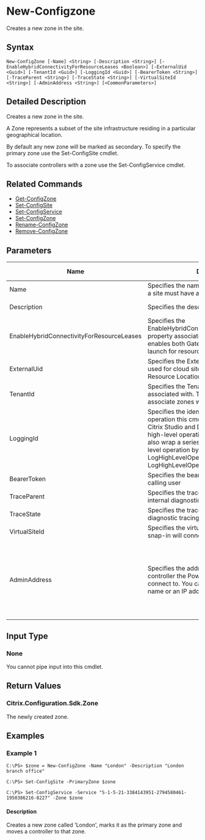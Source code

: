 ﻿
# New-Configzone
Creates a new zone in the site.
## Syntax

```
New-ConfigZone [-Name] <String> [-Description <String>] [-EnableHybridConnectivityForResourceLeases <Boolean>] [-ExternalUid <Guid>] [-TenantId <Guid>] [-LoggingId <Guid>] [-BearerToken <String>] [-TraceParent <String>] [-TraceState <String>] [-VirtualSiteId <String>] [-AdminAddress <String>] [<CommonParameters>]
```

## Detailed Description
Creates a new zone in the site.

A Zone represents a subset of the site infrastructure residing in a particular geographical location.

By default any new zone will be marked as secondary. To specify the primary zone use the Set-ConfigSite cmdlet.

To associate controllers with a zone use the Set-ConfigService cmdlet.


## Related Commands

* [Get-ConfigZone](../Get-ConfigZone/)
* [Set-ConfigSite](../Set-ConfigSite/)
* [Set-ConfigService](../Set-ConfigService/)
* [Set-ConfigZone](../Set-ConfigZone/)
* [Rename-ConfigZone](../Rename-ConfigZone/)
* [Remove-ConfigZone](../Remove-ConfigZone/)
## Parameters
| Name   | Description | Required? | Pipeline Input | Default Value |
| --- | --- | --- | --- | --- |
| Name | Specifies the name of the zone. Each zone in a site must have a unique name. | true | true (ByPropertyName) |  |
| Description | Specifies the description of the zone. | false | true (ByPropertyName) |  |
| EnableHybridConnectivityForResourceLeases | Specifies the EnableHybridConnectivityForResourceLeases property associated with the zone. This enables both Gateway-Service and Direct launch for resource leases. | false | true (ByPropertyName) |  |
| ExternalUid | Specifies the ExternalUid of the zone. This is used for cloud sites to link with the Citrix Resource Location. | false | true (ByPropertyName) |  |
| TenantId | Specifies the Tenant ID that the zone is associated with. This is used for cloud sites to associate zones with particular customers. | false | true (ByPropertyName) |  |
| LoggingId | Specifies the identifier of the high-level operation this cmdlet call forms a part of. Citrix Studio and Director typically create high-level operations. PowerShell scripts can also wrap a series of cmdlet calls in a high-level operation by way of the Start-LogHighLevelOperation and Stop-LogHighLevelOperation cmdlets. | false | false |  |
| BearerToken | Specifies the bearer token assigned to the calling user | false | false |  |
| TraceParent | Specifies the trace parent assigned for internal diagnostic tracing use | false | false |  |
| TraceState | Specifies the trace state assigned for internal diagnostic tracing use | false | false |  |
| VirtualSiteId | Specifies the virtual site the PowerShell snap-in will connect to. | false | false |  |
| AdminAddress | Specifies the address of a XenDesktop controller the PowerShell snap-in will connect to. You can provide this as a host name or an IP address. | false | false | Localhost. Once a value is provided by any cmdlet, this value becomes the default. |

## Input Type

### None
You cannot pipe input into this cmdlet.
## Return Values

### Citrix.Configuration.Sdk.Zone
The newly created zone.
## Examples

### Example 1

```
C:\PS> $zone = New-ConfigZone -Name "London" -Description "London branch office"  
  
C:\PS> Set-ConfigSite -PrimaryZone $zone  
  
C:\PS> Set-ConfigService -Service "S-1-5-21-3384143951-2794580461-1950386216-8227" -Zone $zone
```

#### Description
Creates a new zone called 'London', marks it as the primary zone and moves a controller to that zone.
